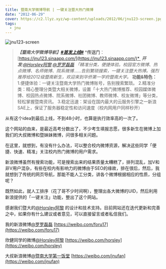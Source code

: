 ```yaml
---
title: 暨南大学微博导航 | 一键关注暨大热门微博
date: "2012-06-29"
cover: https://c2.llyz.xyz/wp-content/uploads/2012/06/jnu123-screen.jpg
tags:
  - jnu
---
```


![jnu123-screen](https://c2.llyz.xyz/wp-content/uploads/2012/06/jnu123-screen.jpg)

> _**【暨南大学微博导航】**[**#首发上线#**](https://s.weibo.com/weibo/%25E9%25A6%2596%25E5%258F%2591%25E4%25B8%258A%25E7%25BA%25BF)_ ***传送门**：[https://jnu123.sinaapp.com/](https://jnu123.sinaapp.com/)*  _**开发**:[@Horsley阿黎](https://weibo.com/horsley) [@罗罗磊磊](https://weibo.com/foru17)_ _「精准分类，便捷体验。校园官方微博、热点微博、名师微博、院系微博……告别繁琐搜索，一键关注暨大热博。强烈推荐给2012级暨南新生，欢迎来到华侨第一学府暨南大学。_ **功能&特色：** 1.便捷体验：一键关注暨南大学热门微博账号，告别搜索繁琐。 2.精准分类：精心整理分类暨大相关微博，设置「十大热门微博推荐、校园媒体微博、校园热点微博、院系微博、社团微博、教师微博、校友微博」等分类，轻松掌握暨南资讯。 3.稳定迅速：架设在国内最大的云服务引擎之一新浪SAE上，保证了服务器稳定性和访问速度（校内网用户同样秒开）

从有这个idea到最后上线，不到48小时，也算是执行效率高的一次了。

这个网站的由来，是最近高考分数出了，不少考生填报志愿，很多新生在微博上加我们的大叔微博和暨妹妹微博，问很多相关问题。

在这里，就想到，有没有什么办法，可以整合校内微博资源，解决这些同学「便捷、快速、精准」关注校内热门微博的用户需求。

新浪微博虽然有搜索功能，可是搜索出来的结果质量太糟糕了，排列混乱，加V和非V用户混杂，有些在校内有影响力的微博由于SEO的缘故，排在很后，然后，我就想到了传统的网页导航，那能不能人工分类，讲各个微博根据相应的性质，分组呢？

既然如此，就人工排序（花了哥不少时间啊），整理出各大微博的UID，然后利用新浪提供的「一键关注」功能，整出了这个网站。

感谢我们暨大的[@Horsley阿黎](https://weibo.com/horsley) 的设计和技术支持。目前网站还在迭代更新和完善之中，如果你有什么建议或者意见，可以直接留言或者私信我们。

我的新浪微博[@罗罗磊磊](https://weibo.com/foru17) [https://weibo.com/foru17](https://weibo.com/foru17)

欣健同学的微博[@Horsley阿黎](https://weibo.com/horsley) [https://weibo.com/horsley](https://weibo.com/horsley)

大叔新浪微博[@暨南大学第一饭堂](https://weibo.com/jnufan) [https://weibo.com/jnufan](https://weibo.com/jnufan)
